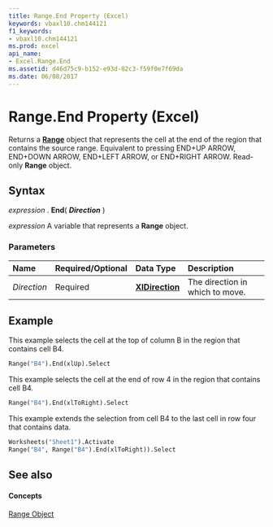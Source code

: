 ```yaml
---
title: Range.End Property (Excel)
keywords: vbaxl10.chm144121
f1_keywords:
- vbaxl10.chm144121
ms.prod: excel
api_name:
- Excel.Range.End
ms.assetid: d46d75c9-b152-e93d-82c3-f59f0e7f69da
ms.date: 06/08/2017
---
```



# Range.End Property (Excel)

Returns a **[Range](range-object-excel.md)** object that represents the cell at the end of the region that contains the source range. Equivalent to pressing END+UP ARROW, END+DOWN ARROW, END+LEFT ARROW, or END+RIGHT ARROW. Read-only **Range** object.


## Syntax

 _expression_ . **End**( **_Direction_** )

 _expression_ A variable that represents a **Range** object.


### Parameters



|**Name**|**Required/Optional**|**Data Type**|**Description**|
|:-----|:-----|:-----|:-----|
| _Direction_|Required| **[XlDirection](xldirection-enumeration-excel.md)**|The direction in which to move.|

## Example

This example selects the cell at the top of column B in the region that contains cell B4.


```vb
Range("B4").End(xlUp).Select
```

This example selects the cell at the end of row 4 in the region that contains cell B4.




```vb
Range("B4").End(xlToRight).Select
```

This example extends the selection from cell B4 to the last cell in row four that contains data.




```vb
Worksheets("Sheet1").Activate 
Range("B4", Range("B4").End(xlToRight)).Select
```


## See also


#### Concepts


[Range Object](range-object-excel.md)

